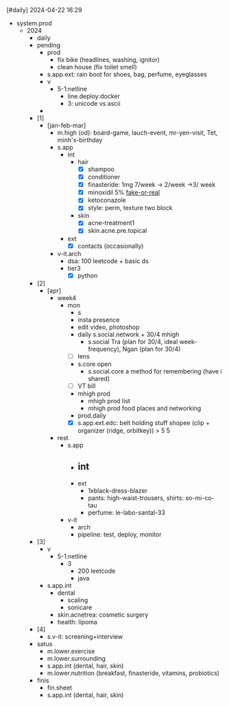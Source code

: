[#daily]
2024-04-22
16:29

- system.prod
	- 2024
		- daily
		- pending
			- prod
				- fix bike (headlines, washing, ignitor)
				- clean house (fix toilet smell)
			- s.app.ext: rain boot for shoes, bag, perfume, eyeglasses
			- v
				- 5-1:netline
					- line.deploy:docker
					- 3: unicode vs ascii
			- 
		- [1]
			- [jan-feb-mar]
				- m.high (od): board-game, lauch-event, mr-yen-visit, Tet, minh's-birthday
				- s.app
					- int
						- hair
							- [x] shampoo
							- [x] conditioner
							- [x] finasteride: 1mg 7/week -> 2/week ->3/ week
							- [x] minoxidil 5% [fake-or-real](https://www.cosmetics-hut.com/blogs/minoxidil/a-practical-guide-to-identifying-fake-kirkland-minoxidil)
							- [x] ketoconazole
							- [x] style: perm, texture two block
						- skin
							- [x] acne-treatment1
							- [x] skin.acne.pre.topical
					- ext
						- [x] contacts (occasionally)
				- v-it.arch
					- dsa: 100 leetcode + basic ds
					- tier3
						- [x] python
		- [2]
			- [apr]
				- week4
					- mon
						- s
						- insta presence
						- edit video, photoshop
						- daily s.social.network + 30/4 mhigh
							- s.social Tra (plan for 30/4, ideal week-frequency), Ngan (plan for 30/4)
						- [ ] lens
						- s.core open
							- s.social.core a method for remembering (have i shared)
						- [ ] VT bill
						- mhigh prod
							- mhigh prod list
							- mhigh prod food places and networking
						- prod.daily
						- [x] s.app.ext.edc: belt holding stuff shopee (clip + organizer (ridge, orbitkey))  > 5 5 
				- rest
					- s.app
						- int
							- 
						- ext
							- 1xblack-dress-blazer
							- pants: high-waist-trousers, shirts: so-mi-co-tau
							- perfume: le-labo-santal-33
					- v-it
						- arch
						- pipeline: test, deploy, monitor
		- [3]
			- v
				- 5-1:netline
					- 3
						- 200 leetcode
						- java
			- s.app.int
				- dental
					- scaling
					- sonicare
				- skin.acnetrea: cosmetic surgery
				- health: lipoma
		- [4]
			- s.v-it: screening+interview
		- satus
			- m.lower.exercise
			- m.lower.surrounding
			- s.app.int (dental, hair, skin)
			- m.lower.nutrition (breakfast, finasteride, vitamins, probiotics)
		- finis
			- fin.sheet
			- s.app.int (dental, hair, skin)